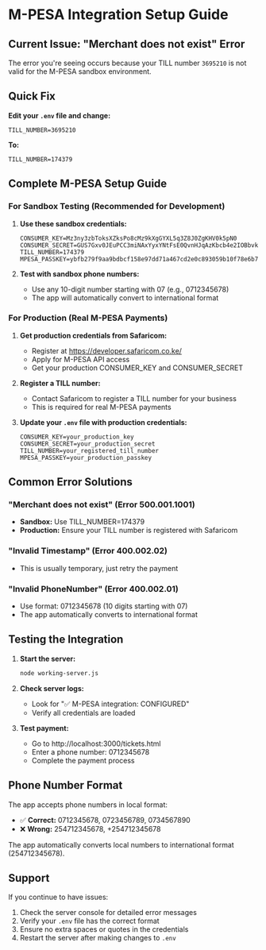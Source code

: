 # M-PESA Integration Setup Guide

## Current Issue: "Merchant does not exist" Error

The error you're seeing occurs because your TILL number `3695210` is not valid for the M-PESA sandbox environment.

## Quick Fix

**Edit your `.env` file and change:**

```
TILL_NUMBER=3695210
```

**To:**

```
TILL_NUMBER=174379
```

## Complete M-PESA Setup Guide

### For Sandbox Testing (Recommended for Development)

1. **Use these sandbox credentials:**

   ```
   CONSUMER_KEY=Mz3ny3zbToksXZksPo8cMz9kXgGYXL5q3Z8J0ZgKHV0k5pN0
   CONSUMER_SECRET=GUS7Gxv0JEuPCC3miNAxYyxYNtFsE0QvnHJqAzKbcb4e2IOBbvkcxi8Alzi96GGp
   TILL_NUMBER=174379
   MPESA_PASSKEY=ybfb279f9aa9bdbcf158e97dd71a467cd2e0c893059b10f78e6b72ada1ed2c919
   ```

2. **Test with sandbox phone numbers:**
   - Use any 10-digit number starting with 07 (e.g., 0712345678)
   - The app will automatically convert to international format

### For Production (Real M-PESA Payments)

1. **Get production credentials from Safaricom:**

   - Register at https://developer.safaricom.co.ke/
   - Apply for M-PESA API access
   - Get your production CONSUMER_KEY and CONSUMER_SECRET

2. **Register a TILL number:**

   - Contact Safaricom to register a TILL number for your business
   - This is required for real M-PESA payments

3. **Update your `.env` file with production credentials:**
   ```
   CONSUMER_KEY=your_production_key
   CONSUMER_SECRET=your_production_secret
   TILL_NUMBER=your_registered_till_number
   MPESA_PASSKEY=your_production_passkey
   ```

## Common Error Solutions

### "Merchant does not exist" (Error 500.001.1001)

- **Sandbox:** Use TILL_NUMBER=174379
- **Production:** Ensure your TILL number is registered with Safaricom

### "Invalid Timestamp" (Error 400.002.02)

- This is usually temporary, just retry the payment

### "Invalid PhoneNumber" (Error 400.002.01)

- Use format: 0712345678 (10 digits starting with 07)
- The app automatically converts to international format

## Testing the Integration

1. **Start the server:**

   ```bash
   node working-server.js
   ```

2. **Check server logs:**

   - Look for "✅ M-PESA integration: CONFIGURED"
   - Verify all credentials are loaded

3. **Test payment:**
   - Go to http://localhost:3000/tickets.html
   - Enter a phone number: 0712345678
   - Complete the payment process

## Phone Number Format

The app accepts phone numbers in local format:

- ✅ **Correct:** 0712345678, 0723456789, 0734567890
- ❌ **Wrong:** 254712345678, +254712345678

The app automatically converts local numbers to international format (254712345678).

## Support

If you continue to have issues:

1. Check the server console for detailed error messages
2. Verify your `.env` file has the correct format
3. Ensure no extra spaces or quotes in the credentials
4. Restart the server after making changes to `.env`
